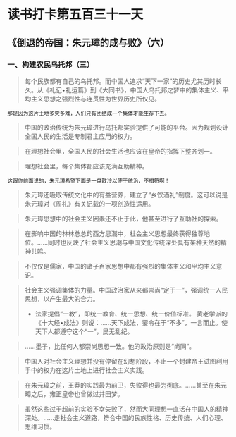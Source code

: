 # 读书打卡第五百三十一天
## 《倒退的帝国：朱元璋的成与败》（六）
### 一、构建农民乌托邦（三）


> 每个民族都有自己的乌托邦。而中国人追求“天下一家”的历史尤其历时长久。从《礼记•礼运篇》到《大同书》，中国人乌托邦之梦中的集体主义、平均主义思想之强烈性与连贯性为世界历史所仅见。
```
那是因为这片土地多灾多难，人们只有团结成一个集体才能生存下去。
```
> 中国的政治传统为朱元璋进行乌托邦实验提供了可能的平台。因为规划设计全国人民的生活是专制君主应用的权力。

> 在理想社会里，全国人民的社会生活也应该在皇帝的指挥下整齐划一。

> 理想社会里，每个集体都应该充满互助精神。
```
这跟你前面说的，朱元璋希望下面是一盘散沙以便于统治，不相符啊！
```
> 朱元璋还吸取传统文化中的有益营养，建立了“乡饮酒礼”制度。这可以说是朱元璋对《周礼》有关记载的一项创造性运用。

> 朱元璋思想中的社会主义因素还不止于此，他甚至进行了互助社的探索。

> 在影响中国的林林总总的西方思潮中，社会主义思想最终获得独尊地位。……同时也反映了社会主义思潮与中国文化传统深处具有某种天然的精神共鸣。

> 不仅仅是儒家，中国的诸子百家思想中都有强烈的集体主义和平均主义意识。

> 社会主义强调集体的力量。中国政治家从来都崇尚“定于一”，强调统一人民思想，以产生最大的合力。
> * 法家提倡“一教”，即统一教育、统一思想、统一价值标准。
> 黄老学派的《十大经•成法》则说：……天下成法，要令在于“不多”，一言而止。使天下人都遵守这个“一”，民无乱纪。

> ……墨子，比任何人都崇尚思想一致。他的政治原则是“尚同”。

> 中国人对社会主义理想并没有停留在幻想阶段，不止一个封建帝王试图利用手中的权力在这片土地上进行社会主义实践。

> 在朱元璋之前，王莽的实践最为前卫，失败得也最为彻底。……甚至在朱元璋之后，雍正皇帝也曾做过井田梦。

> 虽然这些过于超前的实验不幸失败了，然而大同理想一直活在中国人的精神深处。……走社会主义道路，符合中国的民族性格、历史传统、人们心理、思维习惯。
